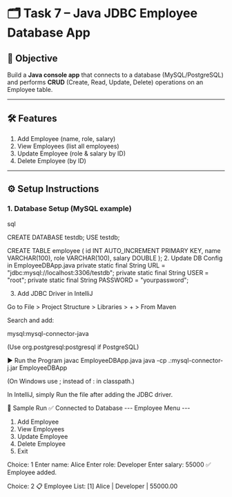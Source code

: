# 🗂 Task 7 – Java JDBC Employee Database App

## 🚀 Objective
Build a **Java console app** that connects to a database (MySQL/PostgreSQL) and performs **CRUD** (Create, Read, Update, Delete) operations on an Employee table.

---

## 🛠 Features
1. Add Employee (name, role, salary)  
2. View Employees (list all employees)  
3. Update Employee (role & salary by ID)  
4. Delete Employee (by ID)  

---

## ⚙️ Setup Instructions

### 1. Database Setup (MySQL example)
sql

CREATE DATABASE testdb;
USE testdb;

CREATE TABLE employee (
    id INT AUTO_INCREMENT PRIMARY KEY,
    name VARCHAR(100),
    role VARCHAR(100),
    salary DOUBLE
);
2. Update DB Config in EmployeeDBApp.java
private static final String URL = "jdbc:mysql://localhost:3306/testdb";
private static final String USER = "root";
private static final String PASSWORD = "yourpassword";

3. Add JDBC Driver in IntelliJ

Go to File > Project Structure > Libraries > + > From Maven

Search and add:

mysql:mysql-connector-java


(Use org.postgresql:postgresql if PostgreSQL)

▶️ Run the Program
javac EmployeeDBApp.java
java -cp .:mysql-connector-j.jar EmployeeDBApp


(On Windows use ; instead of : in classpath.)

In IntelliJ, simply Run the file after adding the JDBC driver.

📸 Sample Run
✅ Connected to Database
--- Employee Menu ---
1) Add Employee
2) View Employees
3) Update Employee
4) Delete Employee
0) Exit

Choice: 1
Enter name: Alice
Enter role: Developer
Enter salary: 55000
✅ Employee added.

Choice: 2
📋 Employee List:
[1] Alice | Developer | 55000.00
